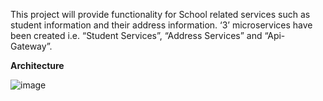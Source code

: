 This project will provide functionality for School related services such as student information and their address information. 
‘3’ microservices have been created i.e. “Student Services”, “Address Services” and “Api-Gateway”.

**Architecture**

![image](https://github.com/user-attachments/assets/f897b811-dd85-4d0a-aa79-fcd0f9cf889f)
